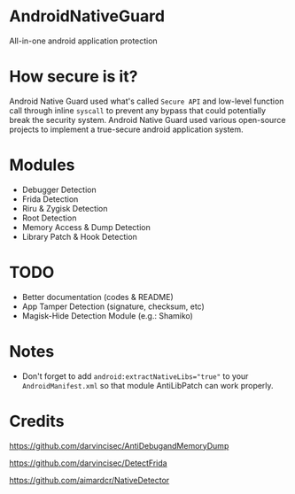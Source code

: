 # AndroidNativeGuard
All-in-one android application protection

# How secure is it?
Android Native Guard used what's called `Secure API` and low-level function call through inline `syscall` to prevent any bypass that could potentially break the security system.
Android Native Guard used various open-source projects to implement a true-secure android application system.

# Modules
- Debugger Detection
- Frida Detection
- Riru & Zygisk Detection
- Root Detection
- Memory Access & Dump Detection
- Library Patch & Hook Detection

# TODO
- Better documentation (codes & README)
- App Tamper Detection (signature, checksum, etc)
- Magisk-Hide Detection Module (e.g.: Shamiko)

# Notes
- Don't forget to add `android:extractNativeLibs="true"` to your `AndroidManifest.xml` so that module AntiLibPatch can work properly.

# Credits
https://github.com/darvincisec/AntiDebugandMemoryDump

https://github.com/darvincisec/DetectFrida

https://github.com/aimardcr/NativeDetector
